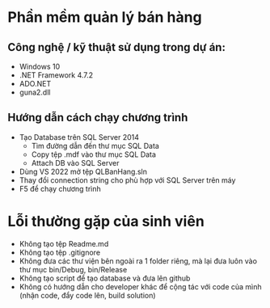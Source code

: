# Phần mềm quản lý bán hàng
## Công nghệ / kỹ thuật sử dụng trong dự án:
+ Windows 10
+ .NET Framework 4.7.2
+ ADO.NET
+ guna2.dll

## Hướng dẫn cách chạy chương trình
+ Tạo Database trên SQL Server 2014
  + Tìm đường dẫn đến thư mục SQL Data
  + Copy tệp .mdf vào thư mục SQL Data
  + Attach DB vào SQL Server
+ Dùng VS 2022 mở tệp QLBanHang.sln
+ Thay đổi connection string cho phù hợp với SQL Server trên máy
+ F5 để chạy chương trình

# Lỗi thường gặp của sinh viên
+ Không tạo tệp Readme.md
+ Không tạo tệp .gitignore
+ Không đưa các thư viện bên ngoài ra 1 folder riêng, mà lại đưa luôn vào thư mục bin/Debug, bin/Release
+ Không tạo script để tạo database và đưa lên github
+ Không có hướng dẫn cho developer khác để cộng tác với code của mình (nhận code, đẩy code lên, build solution)
